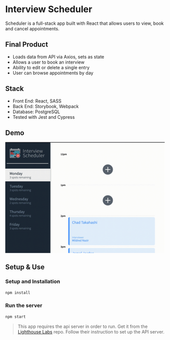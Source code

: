 # Interview Scheduler

Scheduler is a full-stack app built with React that allows users to view, book and cancel appointments.

## Final Product

- Loads data from API via Axios, sets as state
- Allows a user to book an interview
- Ability to edit or delete a single entry
- User can browse appointments by day

## Stack

- Front End: React, SASS
- Back End: Storybook, Webpack
- Database: PostgreSQL
- Tested with Jest and Cypress

## Demo

![Demo](https://github.com/bunge12/scheduler/blob/master/docs/demo.gif)

## Setup & Use

### Setup and Installation

```sh
npm install
```

### Run the server

```sh
npm start
```

> This app requires the api server in order to run. Get it from the [Lighthouse Labs](https://github.com/lighthouse-labs/scheduler-api) repo. Follow their instruction to set up the API server.
